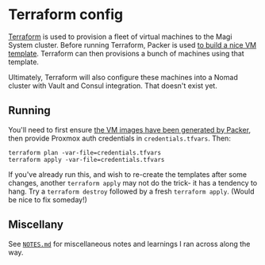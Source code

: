 # Terraform config

[Terraform](https://www.terraform.io/) is used to provision a fleet of virtual machines to the Magi System cluster. Before running Terraform, Packer is used [to build a nice VM template](../packer/README.md). Terraform can then provisions a bunch of machines using that template.

Ultimately, Terraform will also configure these machines into a Nomad cluster with Vault and Consul integration. That doesn't exist yet.

## Running

You'll need to first ensure [the VM images have been generated by Packer](../packer/README.md), then provide Proxmox auth credentials in `credentials.tfvars`. Then:

```shell
terraform plan -var-file=credentials.tfvars
terraform apply -var-file=credentials.tfvars
```

If you've already run this, and wish to re-create the templates after some changes, another `terraform apply` may not do the trick- it has a tendency to hang. Try a `terraform destroy` followed by a fresh `terraform apply`. (Would be nice to fix someday!)

## Miscellany

See [`NOTES.md`](./NOTES.md) for miscellaneous notes and learnings I ran across along the way.
